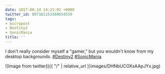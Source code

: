 ```yaml
---
date: 2017-08-14 14:21:02 +0000
twitter_id: 897161153360654339
tags:
- micropost
- Destiny2
- SonicMania
title: ''
---
```


I don't really consider myself a "gamer," but you wouldn't know from my desktop backgrounds. [#Destiny2](https://twitter.com/hashtag/Destiny2) [#SonicMania](https://twitter.com/hashtag/SonicMania)

![Image from twitter]({{ "/" | relative_url  }}images/DHNbUCOXsAApJYx.jpg)
